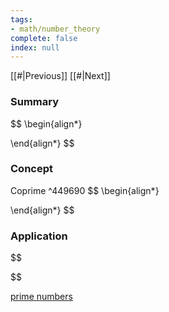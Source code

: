 ```yaml
---
tags:
- math/number_theory
complete: false
index: null
---
```

[[#|Previous]]   [[#|Next]]
### Summary
$$
\begin{align*}

\end{align*}
$$
### Concept
Coprime ^449690
$$
\begin{align*}

\end{align*}
$$
### Application
$$

$$

[prime numbers](/labyrinth/notes/math/others/prime_numbers)
